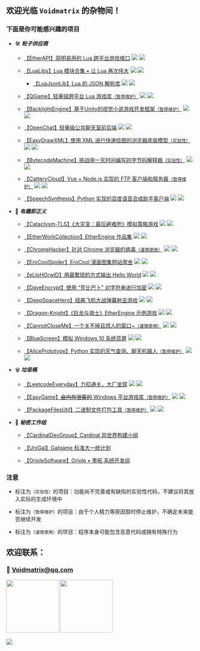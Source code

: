 ## 欢迎光临 `Voidmatrix` 的杂物间！

### 下面是你可能感兴趣的项目

+ 🛠 ***轮子供应商***

    - [【EtherAPI】简明易用的 Lua 跨平台游戏接口](https://github.com/VoidmatrixHeathcliff/EtherEngine)
    [![](https://img.shields.io/github/stars/VoidmatrixHeathcliff/EtherEngine.svg?&label=★&labelColor=orange&color=yellow)](https://github.com/VoidmatrixHeathcliff/EtherEngine/stargazers)
    [![](https://img.shields.io/github/forks/VoidmatrixHeathcliff/EtherEngine.svg?&label=ி&labelColor=green&color=blue)](https://github.com/VoidmatrixHeathcliff/EtherEngine/network/members)

    - [【LuaLibs】Lua 模块合集 • 让 Lua 再次伟大](https://github.com/VoidmatrixHeathcliff/LuaLibs)
    [![](https://img.shields.io/github/stars/VoidmatrixHeathcliff/LuaLibs.svg?&label=★&labelColor=orange&color=yellow)](https://github.com/VoidmatrixHeathcliff/LuaLibs/stargazers)
    [![](https://img.shields.io/github/forks/VoidmatrixHeathcliff/LuaLibs.svg?&label=ி&labelColor=green&color=blue)](https://github.com/VoidmatrixHeathcliff/LuaLibs/network/members)

        * [【LuaJsonLib】Lua 的 JSON 解析库](https://github.com/VoidmatrixHeathcliff/LuaJsonLib)
    [![](https://img.shields.io/github/stars/VoidmatrixHeathcliff/LuaJsonLib.svg?&label=★&labelColor=orange&color=yellow)](https://github.com/VoidmatrixHeathcliff/LuaJsonLib/stargazers)
    [![](https://img.shields.io/github/forks/VoidmatrixHeathcliff/LuaJsonLib.svg?&label=ி&labelColor=green&color=blue)](https://github.com/VoidmatrixHeathcliff/LuaJsonLib/network/members)

    - [【QGame】轻量级跨平台 Lua 游戏库`（暂停维护）`](https://github.com/VoidmatrixHeathcliff/QGame)
    [![](https://img.shields.io/github/stars/VoidmatrixHeathcliff/QGame.svg?&label=★&labelColor=orange&color=yellow)](https://github.com/VoidmatrixHeathcliff/QGame/stargazers)
    [![](https://img.shields.io/github/forks/VoidmatrixHeathcliff/QGame.svg?&label=ி&labelColor=green&color=blue)](https://github.com/VoidmatrixHeathcliff/QGame/network/members)

    - [【BacklightEngine】基于Unity的视觉小说游戏开发框架`（暂停维护）`](https://github.com/VoidmatrixHeathcliff/BacklightEngine)
    [![](https://img.shields.io/github/stars/VoidmatrixHeathcliff/BacklightEngine.svg?&label=★&labelColor=orange&color=yellow)](https://github.com/VoidmatrixHeathcliff/BacklightEngine/stargazers)
    [![](https://img.shields.io/github/forks/VoidmatrixHeathcliff/BacklightEngine.svg?&label=ி&labelColor=green&color=blue)](https://github.com/VoidmatrixHeathcliff/BacklightEngine/network/members)

    - [【OpenChat】轻量级公共聊天室前后端](https://github.com/VoidmatrixHeathcliff/OpenChat)
    [![](https://img.shields.io/github/stars/VoidmatrixHeathcliff/OpenChat.svg?&label=★&labelColor=orange&color=yellow)](https://github.com/VoidmatrixHeathcliff/OpenChat/stargazers)
    [![](https://img.shields.io/github/forks/VoidmatrixHeathcliff/OpenChat.svg?&label=ி&labelColor=green&color=blue)](https://github.com/VoidmatrixHeathcliff/OpenChat/network/members)

    - [【EasyDrawXML】使用 XML 进行快速绘图的浏览器底层模型`（实验性）`](https://github.com/VoidmatrixHeathcliff/EasyDrawXML)
    [![](https://img.shields.io/github/stars/VoidmatrixHeathcliff/EasyDrawXML.svg?&label=★&labelColor=orange&color=yellow)](https://github.com/VoidmatrixHeathcliff/EasyDrawXML/stargazers)
    [![](https://img.shields.io/github/forks/VoidmatrixHeathcliff/EasyDrawXML.svg?&label=ி&labelColor=green&color=blue)](https://github.com/VoidmatrixHeathcliff/EasyDrawXML/network/members)

    - [【BytecodeMachine】挑战用一天时间编写的字节码解释器`（实验性）`](https://github.com/VoidmatrixHeathcliff/BytecodeMachine)
    [![](https://img.shields.io/github/stars/VoidmatrixHeathcliff/BytecodeMachine.svg?&label=★&labelColor=orange&color=yellow)](https://github.com/VoidmatrixHeathcliff/BytecodeMachine/stargazers)
    [![](https://img.shields.io/github/forks/VoidmatrixHeathcliff/BytecodeMachine.svg?&label=ி&labelColor=green&color=blue)](https://github.com/VoidmatrixHeathcliff/BytecodeMachine/network/members)

    - [【CatteryCloud】Vue + Node.js 实现的 FTP 客户端和服务器`（暂停维护）`](https://github.com/VoidmatrixHeathcliff/CatteryCloud)
    [![](https://img.shields.io/github/stars/VoidmatrixHeathcliff/CatteryCloud.svg?&label=★&labelColor=orange&color=yellow)](https://github.com/VoidmatrixHeathcliff/CatteryCloud/stargazers)
    [![](https://img.shields.io/github/forks/VoidmatrixHeathcliff/CatteryCloud.svg?&label=ி&labelColor=green&color=blue)](https://github.com/VoidmatrixHeathcliff/CatteryCloud/network/members)

    - [【SpeechSynthesis】Python 实现的百度语音合成助手客户端](https://github.com/VoidmatrixHeathcliff/SpeechSynthesis)
    [![](https://img.shields.io/github/stars/VoidmatrixHeathcliff/SpeechSynthesis.svg?&label=★&labelColor=orange&color=yellow)](https://github.com/VoidmatrixHeathcliff/SpeechSynthesis/stargazers)
    [![](https://img.shields.io/github/forks/VoidmatrixHeathcliff/SpeechSynthesis.svg?&label=ி&labelColor=green&color=blue)](https://github.com/VoidmatrixHeathcliff/SpeechSynthesis/network/members)


+ 🎈 ***有趣即正义***

    - [【Cataclysm-TLS】《大灾变：最后避难所》模拟策略游戏](https://github.com/VoidmatrixHeathcliff/Cataclysm-TLS)
    [![](https://img.shields.io/github/stars/VoidmatrixHeathcliff/Cataclysm-TLS.svg?&label=★&labelColor=orange&color=yellow)](https://github.com/VoidmatrixHeathcliff/Cataclysm-TLS/stargazers)
    [![](https://img.shields.io/github/forks/VoidmatrixHeathcliff/Cataclysm-TLS.svg?&label=ி&labelColor=green&color=blue)](https://github.com/VoidmatrixHeathcliff/Cataclysm-TLS/network/members)

    - [【EtherWorkCollection】EtherEngine 作品集](https://github.com/VoidmatrixHeathcliff/EtherWorkCollection)
    [![](https://img.shields.io/github/stars/VoidmatrixHeathcliff/EtherWorkCollection.svg?&label=★&labelColor=orange&color=yellow)](https://github.com/VoidmatrixHeathcliff/EtherWorkCollection/stargazers)
    [![](https://img.shields.io/github/forks/VoidmatrixHeathcliff/EtherWorkCollection.svg?&label=ி&labelColor=green&color=blue)](https://github.com/VoidmatrixHeathcliff/EtherWorkCollection/network/members)

    - [【ChromeHacker】针对 Chrome 浏览器的病毒`（谨慎使用）`](https://github.com/VoidmatrixHeathcliff/ChromeHacker)
    [![](https://img.shields.io/github/stars/VoidmatrixHeathcliff/ChromeHacker.svg?&label=★&labelColor=orange&color=yellow)](https://github.com/VoidmatrixHeathcliff/ChromeHacker/stargazers)
    [![](https://img.shields.io/github/forks/VoidmatrixHeathcliff/ChromeHacker.svg?&label=ி&labelColor=green&color=blue)](https://github.com/VoidmatrixHeathcliff/ChromeHacker/network/members)

    - [【EroCoolSpider】EroCool 漫画图集网站爬虫](https://github.com/VoidmatrixHeathcliff/EroCoolSpider)
    [![](https://img.shields.io/github/stars/VoidmatrixHeathcliff/EroCoolSpider.svg?&label=★&labelColor=orange&color=yellow)](https://github.com/VoidmatrixHeathcliff/EroCoolSpider/stargazers)
    [![](https://img.shields.io/github/forks/VoidmatrixHeathcliff/EroCoolSpider.svg?&label=ி&labelColor=green&color=blue)](https://github.com/VoidmatrixHeathcliff/EroCoolSpider/network/members)

    - [【eLloHOrwlD】用最繁琐的方式输出 Hello World](https://github.com/VoidmatrixHeathcliff/eLloHOrwlD)
    [![](https://img.shields.io/github/stars/VoidmatrixHeathcliff/eLloHOrwlD.svg?&label=★&labelColor=orange&color=yellow)](https://github.com/VoidmatrixHeathcliff/eLloHOrwlD/stargazers)
    [![](https://img.shields.io/github/forks/VoidmatrixHeathcliff/eLloHOrwlD.svg?&label=ி&labelColor=green&color=blue)](https://github.com/VoidmatrixHeathcliff/eLloHOrwlD/network/members)

    - [【DaveEncrypt】使用 “歪比巴卜” 对字符串进行加密](https://github.com/VoidmatrixHeathcliff/DaveEncrypt)
    [![](https://img.shields.io/github/stars/VoidmatrixHeathcliff/DaveEncrypt.svg?&label=★&labelColor=orange&color=yellow)](https://github.com/VoidmatrixHeathcliff/DaveEncrypt/stargazers)
    [![](https://img.shields.io/github/forks/VoidmatrixHeathcliff/DaveEncrypt.svg?&label=ி&labelColor=green&color=blue)](https://github.com/VoidmatrixHeathcliff/DaveEncrypt/network/members)

    - [【DeepSpaceHero】经典飞机大战弹幕射击游戏](https://github.com/VoidmatrixHeathcliff/DeepSpaceHero)
    [![](https://img.shields.io/github/stars/VoidmatrixHeathcliff/DeepSpaceHero.svg?&label=★&labelColor=orange&color=yellow)](https://github.com/VoidmatrixHeathcliff/DeepSpaceHero/stargazers)
    [![](https://img.shields.io/github/forks/VoidmatrixHeathcliff/DeepSpaceHero.svg?&label=ி&labelColor=green&color=blue)](https://github.com/VoidmatrixHeathcliff/DeepSpaceHero/network/members)

    - [【Dragon-Knight】《巨龙与骑士》EtherEngine 示例游戏](https://github.com/VoidmatrixHeathcliff/Dragon-Knight)
    [![](https://img.shields.io/github/stars/VoidmatrixHeathcliff/Dragon-Knight.svg?&label=★&labelColor=orange&color=yellow)](https://github.com/VoidmatrixHeathcliff/Dragon-Knight/stargazers)
    [![](https://img.shields.io/github/forks/VoidmatrixHeathcliff/Dragon-Knight.svg?&label=ி&labelColor=green&color=blue)](https://github.com/VoidmatrixHeathcliff/Dragon-Knight/network/members)

    - [【CannotCloseMe】一个关不掉且烦人的窗口~`（谨慎使用）`](https://github.com/VoidmatrixHeathcliff/CannotCloseMe)
    [![](https://img.shields.io/github/stars/VoidmatrixHeathcliff/CannotCloseMe.svg?&label=★&labelColor=orange&color=yellow)](https://github.com/VoidmatrixHeathcliff/CannotCloseMe/stargazers)
    [![](https://img.shields.io/github/forks/VoidmatrixHeathcliff/CannotCloseMe.svg?&label=ி&labelColor=green&color=blue)](https://github.com/VoidmatrixHeathcliff/CannotCloseMe/network/members)

    - [【BlueScreen】模拟 Windows 10 系统蓝屏](https://github.com/VoidmatrixHeathcliff/BlueScreen)
    [![](https://img.shields.io/github/stars/VoidmatrixHeathcliff/BlueScreen.svg?&label=★&labelColor=orange&color=yellow)](https://github.com/VoidmatrixHeathcliff/BlueScreen/stargazers)
    [![](https://img.shields.io/github/forks/VoidmatrixHeathcliff/BlueScreen.svg?&label=ி&labelColor=green&color=blue)](https://github.com/VoidmatrixHeathcliff/BlueScreen/network/members)

    - [【AlicePrototype】Python 实现的天气查询、聊天机器人`（暂停维护）`](https://github.com/VoidmatrixHeathcliff/AlicePrototype)
    [![](https://img.shields.io/github/stars/VoidmatrixHeathcliff/AlicePrototype.svg?&label=★&labelColor=orange&color=yellow)](https://github.com/VoidmatrixHeathcliff/AlicePrototype/stargazers)
    [![](https://img.shields.io/github/forks/VoidmatrixHeathcliff/AlicePrototype.svg?&label=ி&labelColor=green&color=blue)](https://github.com/VoidmatrixHeathcliff/AlicePrototype/network/members)

+ 🗑 ***垃圾桶***

    - [【LeetcodeEveryday】力扣通关，大厂坐穿](https://github.com/VoidmatrixHeathcliff/LeetcodeEveryday)
    [![](https://img.shields.io/github/stars/VoidmatrixHeathcliff/LeetcodeEveryday.svg?&label=★&labelColor=orange&color=yellow)](https://github.com/VoidmatrixHeathcliff/LeetcodeEveryday/stargazers)
    [![](https://img.shields.io/github/forks/VoidmatrixHeathcliff/LeetcodeEveryday.svg?&label=ி&labelColor=green&color=blue)](https://github.com/VoidmatrixHeathcliff/LeetcodeEveryday/network/members)

    - [【EasyGame】~~会内存泄露的~~ Windows 平台游戏库`（暂停维护）`](https://github.com/VoidmatrixHeathcliff/EasyGame)
    [![](https://img.shields.io/github/stars/VoidmatrixHeathcliff/EasyGame.svg?&label=★&labelColor=orange&color=yellow)](https://github.com/VoidmatrixHeathcliff/EasyGame/stargazers)
    [![](https://img.shields.io/github/forks/VoidmatrixHeathcliff/EasyGame.svg?&label=ி&labelColor=green&color=blue)](https://github.com/VoidmatrixHeathcliff/EasyGame/network/members)

    - [【PackageFilesUtil】二进制文件打包工具`（暂停维护）`](https://github.com/VoidmatrixHeathcliff/PackageFilesUtil)
    [![](https://img.shields.io/github/stars/VoidmatrixHeathcliff/PackageFilesUtil.svg?&label=★&labelColor=orange&color=yellow)](https://github.com/VoidmatrixHeathcliff/PackageFilesUtil/stargazers)
    [![](https://img.shields.io/github/forks/VoidmatrixHeathcliff/PackageFilesUtil.svg?&label=ி&labelColor=green&color=blue)](https://github.com/VoidmatrixHeathcliff/PackageFilesUtil/network/members)

+ 🚩 ***秘密工作组***

    - [【CardinalDevGroup】Cardinal 异世界构建小组](https://github.com/cardinaldevgroup)

    - [【UniGal】Galgame 标准大一统计划](https://github.com/Uni-Gal)

    - [【OrioleSoftware】Oriole • 墨拓 系统开发组](https://github.com/oriolesoftware)


### 注意

+ 标注为`（实验性）`的项目：功能尚不完善或有缺陷的实验性代码，不建议将其放入实际的生成环境中

+ 标注为`（暂停维护）`的项目：由于个人精力等原因暂时停止维护，不确定未来能否继续开发

+ 标注为`（谨慎使用）`的项目：程序本身可能包含恶意代码或拥有特殊行为

## 欢迎联系：

### 📧 Voidmatrix@qq.com

<b>
<image src='https://github-readme-stats.vercel.app/api?username=VoidmatrixHeathcliff&show_icons=true&theme=calm' height= 141></image>
</b>
<b>
<image src='https://github-readme-stats.vercel.app/api/top-langs/?username=VoidmatrixHeathcliff&layout=compact&theme=calm ' height= 141></image>
</b>

<image src='https://github-profile-trophy.vercel.app/?username=VoidmatrixHeathcliff&theme=nord'></image>
